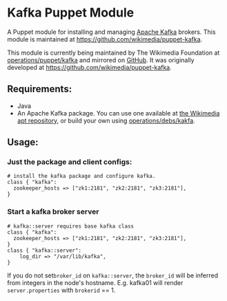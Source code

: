 # Kafka Puppet Module

A Puppet module for installing and managing [Apache Kafka](http://kafka.apache.org/) brokers.
This module is maintained at https://github.com/wikimedia/puppet-kafka.

This module is currently being maintained by The Wikimedia Foundation at
[operations/puppet/kafka](https://gerrit.wikimedia.org/r/gitweb?p=operations%2Fpuppet%2Fkafka.git;a=summary)
and mirrored on [GitHub](https://github.com/wikimedia/operations-puppet-kafka).
It was originally developed at https://github.com/wikimedia/puppet-kafka.


## Requirements:
- Java
- An Apache Kafka package.  You can use one available at
[the Wikimedia apt repository](http://apt.wikimedia.org/wikimedia/pool/universe/k/kafka/),
or build your own using [operations/debs/kakfa](https://gerrit.wikimedia.org/r/gitweb?p=operations/debs/kafka.git;a=summary).


## Usage:

### Just the package and client configs:
```puppet
# install the kafka package and configure kafka.
class { "kafka":
  zookeeper_hosts => ["zk1:2181", "zk2:2181", "zk3:2181"],
}
```

### Start a kafka broker server
```puppet
# kafka::server requires base kafka class
class { "kafka":
  zookeeper_hosts => ["zk1:2181", "zk2:2181", "zk3:2181"],
}
class { "kafka::server":
    log_dir => "/var/lib/kafka",
}
```

If you do not set```broker_id``` on ```kafka::server```, the ```broker_id```
will be inferred from integers in the node's hostname.  E.g. kafka01 will
render ```server.properties``` with ```brokerid``` == 1.
